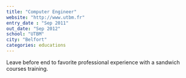 ```yaml
---
title: "Computer Engineer"
website: "http://www.utbm.fr"
entry_date : "Sep 2011"
out_date: "Sep 2012"
school: "UTBM"
city: "Belfort"
categories: educations
---
```


Leave before end to favorite professional experience with a sandwich courses
training.